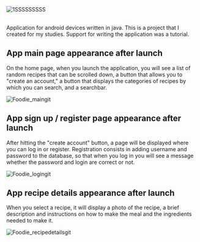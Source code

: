 

![1SSSSSSSSS](https://user-images.githubusercontent.com/92918917/202276045-8b0d5a3e-8ee2-41d0-b4ec-06e859851b78.png)

<br>
Application for android devices written in java. This is a project that I created for my studies. Support for writing the application was a tutorial.

## App main page appearance after launch

On the home page, when you launch the application, you will see a list of random recipes that can be scrolled down, a button that allows you to "create an account," a button that displays the categories of recipes by which you can search, and a searchbar.

![Foodie_maingit](https://user-images.githubusercontent.com/92918917/202266765-ef531fdc-4102-434c-b22a-8d4466127833.png)

## App sign up / register page appearance after launch

After hitting the "create account" button, a page will be displayed where you can log in or register. Registration consists in adding username and password to the database, so that when you log in you will see a message whether the password and login are correct or not.

![Foodie_logingit](https://user-images.githubusercontent.com/92918917/202266816-4f92c2be-fb6f-42a0-be7f-b9a46453f428.png)

## App recipe details appearance after launch

When you select a recipe, it will display a photo of the recipe, a brief description and instructions on how to make the meal and the ingredients needed to make it.

![Foodie_recipedetailsgit](https://user-images.githubusercontent.com/92918917/202266859-8cbb9f71-85c2-4dca-8a1f-f14258e0fab0.png)
